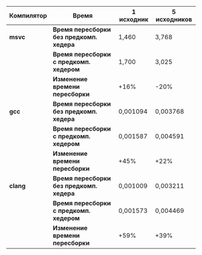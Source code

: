 
| **Компилятор** | **Время**                                     | **1 исходник** | **5 исходников** |
|----------------|-----------------------------------------------|----------------|------------------|
| **msvc**       | **Время пересборки без предкомп.** **хедера** | 1,460          | 3,768            |
|                | **Время пересборки с предкомп. хедером**      | 1,700          | 3,025            |
|                | **Изменение времени пересборки**              | +16%           | -20%             |
| **gcc**        | **Время пересборки без предкомп.** **хедера** | 0,001094       | 0,003768         |
|                | **Время пересборки с предкомп. хедером**      | 0,001587       | 0,004591         |
|                | **Изменение времени пересборки**              | +45%           | +22%             |
| **clang**      | **Время пересборки без предкомп.** **хедера** | 0,001009       | 0,003211         |
|                | **Время пересборки с предкомп. хедером**      | 0,001573       | 0,004469         |
|                | **Изменение времени пересборки**              | +59%           | +39%             |
